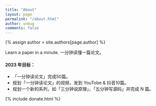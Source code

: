 ```yaml
---
title: "About"
layout: page
permalink: "/about.html"
author: unbug
comments: false
---
```

{% assign author = site.authors[page.author] %}

Learn a paper in a minute.
一分钟读懂一篇论文。

#### 2023 年目标：
- 「一分钟读论文」完成50篇。
- 规划「一分钟读论文」的视频，发到 YouTobe & 抖音10篇。
- 规划一个新的系列，如「三分钟说原理」，「五分钟写源码」并完成 N 篇。


<!-- donate -->
{% include donate.html %}